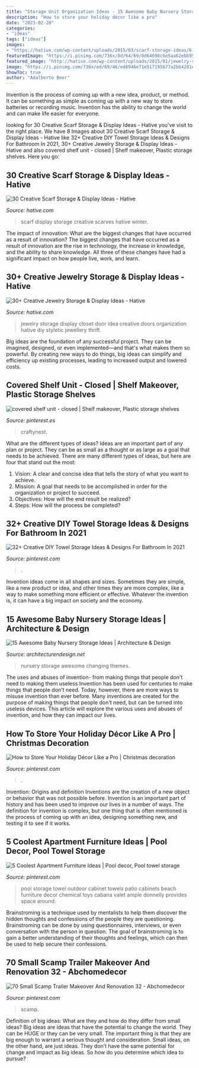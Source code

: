 ```yaml
---
title: "Storage Unit Organization Ideas - 15 Awesome Baby Nursery Storage Ideas"
description: "How to store your holiday décor like a pro"
date: "2023-02-28"
categories:
- "ideas"
tags: ["ideas"]
images:
- "https://hative.com/wp-content/uploads/2015/03/scarf-storage-ideas/6-creative-scarf-storage-and-display-ideas.jpg"
featuredImage: "https://i.pinimg.com/736x/8d/64/69/8d64698c6e5aa62ebb953468ad018b6f--metal-shelves-storage-room.jpg"
featured_image: "http://hative.com/wp-content/uploads/2015/01/jewelry-storage-display-ideas/31-old-closet-door-display-idea.jpg"
image: "https://i.pinimg.com/736x/ed/69/46/ed6946e71e517195677a2bb4201e9e7b.jpg"
ShowToc: true
author: "Adalberto Beer"
---
```



Invention is the process of coming up with a new idea, product, or method. It can be something as simple as coming up with a new way to store batteries or recording music. Invention has the ability to change the world and can make life easier for everyone.

	

		
looking for 30 Creative Scarf Storage &amp; Display Ideas - Hative you've visit to the right place. We have 8 Images about 30 Creative Scarf Storage &amp; Display Ideas - Hative like 32+ Creative DIY Towel Storage Ideas &amp; Designs For Bathroom In 2021, 30+ Creative Jewelry Storage &amp; Display Ideas - Hative and also covered shelf unit - closed | Shelf makeover, Plastic storage shelves. Here you go:
		
    
## 30 Creative Scarf Storage &amp; Display Ideas - Hative

<img loading=lazy src="https://hative.com/wp-content/uploads/2015/03/scarf-storage-ideas/6-creative-scarf-storage-and-display-ideas.jpg" onerror="this.onerror=null;this.src='https://tse4.mm.bing.net/th?id=OIP.JchAu4DdsQfW-yKbH92FFAHaJp&amp;pid=15.1';" alt="30 Creative Scarf Storage &amp; Display Ideas - Hative">

_Source: hative.com_

>scarf display storage creative scarves hative winter. 

	

The impact of innovation: What are the biggest changes that have occurred as a result of innovation?
The biggest changes that have occurred as a result of innovation are the rise in technology, the increase in knowledge, and the ability to share knowledge. All three of these changes have had a significant impact on how people live, work, and learn.

    
## 30+ Creative Jewelry Storage &amp; Display Ideas - Hative

<img loading=lazy src="http://hative.com/wp-content/uploads/2015/01/jewelry-storage-display-ideas/31-old-closet-door-display-idea.jpg" onerror="this.onerror=null;this.src='https://tse3.mm.bing.net/th?id=OIP.WDmjR3YVnfWx-6geBf_6-wHaJ4&amp;pid=15.1';" alt="30+ Creative Jewelry Storage &amp; Display Ideas - Hative">

_Source: hative.com_

>jewelry storage display closet door idea creative doors organization hative diy styletic jewellery thrift. 

	

Big ideas are the foundation of any successful project. They can be imagined, designed, or even implemented—and that's what makes them so powerful. By creating new ways to do things, big ideas can simplify and efficiency up existing processes, leading to increased output and lowered costs.

    
## Covered Shelf Unit - Closed | Shelf Makeover, Plastic Storage Shelves

<img loading=lazy src="https://i.pinimg.com/736x/8d/64/69/8d64698c6e5aa62ebb953468ad018b6f--metal-shelves-storage-room.jpg" onerror="this.onerror=null;this.src='https://tse1.mm.bing.net/th?id=OIP.8EBps2Mbz9Th-uZvpZhI2AAAAA&amp;pid=15.1';" alt="covered shelf unit - closed | Shelf makeover, Plastic storage shelves">

_Source: pinterest.es_

>craftynest. 

	

What are the different types of ideas?
Ideas are an important part of any plan or project. They can be as small as a thought or as large as a goal that needs to be achieved. There are many different types of ideas, but here are four that stand out the most: 
1) Vision: A clear and concise idea that tells the story of what you want to achieve.
2) Mission: A goal that needs to be accomplished in order for the organization or project to succeed.
3) Objectives: How will the end result be realized? 
4) Steps: How will the process be completed?

    
## 32+ Creative DIY Towel Storage Ideas &amp; Designs For Bathroom In 2021

<img loading=lazy src="https://i.pinimg.com/736x/99/18/68/99186861958e1e7b32e1c5ea7113f3c7.jpg" onerror="this.onerror=null;this.src='https://tse1.mm.bing.net/th?id=OIP.h2x7WdO9FJVT8Jmz396twwHaLH&amp;pid=15.1';" alt="32+ Creative DIY Towel Storage Ideas &amp; Designs For Bathroom In 2021">

_Source: pinterest.com_

>. 

	

Invention ideas come in all shapes and sizes. Sometimes they are simple, like a new product or idea, and other times they are more complex, like a way to make something more efficient or effective. Whatever the invention is, it can have a big impact on society and the economy.

    
## 15 Awesome Baby Nursery Storage Ideas | Architecture &amp; Design

<img loading=lazy src="https://cdn.architecturendesign.net/wp-content/uploads/2014/09/226.jpg" onerror="this.onerror=null;this.src='https://tse2.mm.bing.net/th?id=OIP.n7FiGijXaUVrsf5li2FVgAHaFM&amp;pid=15.1';" alt="15 Awesome Baby Nursery Storage Ideas | Architecture &amp; Design">

_Source: architecturendesign.net_

>nursery storage awesome changing themes. 

	

The uses and abuses of invention- from making things that people don't need to making them useless
Invention has been used for centuries to make things that people don't need. Today, however, there are more ways to misuse invention than ever before. Many inventions are created for the purpose of making things that people don't need, but can be turned into useless devices. This article will explore the various uses and abuses of invention, and how they can impact our lives.

    
## How To Store Your Holiday Décor Like A Pro | Christmas Decoration

<img loading=lazy src="https://i.pinimg.com/736x/48/85/1e/48851e482446e2c4d66f065c9887c89c.jpg" onerror="this.onerror=null;this.src='https://tse4.mm.bing.net/th?id=OIP.t2F95WnTf5nqOR_8ljebcQHaLH&amp;pid=15.1';" alt="How to Store Your Holiday Décor Like a Pro | Christmas decoration">

_Source: pinterest.com_

>. 

	

Invention: Origins and definition
Inventions are the creation of a new object or behavior that was not possible before. Invention is an important part of history and has been used to improve our lives in a number of ways. The definition for invention is complex, but one thing that is often mentioned is the process of coming up with an idea, designing something new, and testing it to see if it works.

    
## 5 Coolest Apartment Furniture Ideas | Pool Decor, Pool Towel Storage

<img loading=lazy src="https://i.pinimg.com/736x/03/cb/d4/03cbd401947ef5f312c286d74752561c.jpg" onerror="this.onerror=null;this.src='https://tse3.mm.bing.net/th?id=OIP.D5n1sMA7GO8pQcV4GckQtAHaKq&amp;pid=15.1';" alt="5 Coolest Apartment Furniture Ideas | Pool decor, Pool towel storage">

_Source: pinterest.com_

>pool storage towel outdoor cabinet towels patio cabinets beach furniture decor chemical toys cabana valet ample donnelly provides space around. 

	

Brainstroming is a technique used by mentalists to help them discover the hidden thoughts and confessions of the people they are questioning. Brainstroming can be done by using questionnaires, interviews, or even conversation with the person in question. The goal of brainstroming is to gain a better understanding of their thoughts and feelings, which can then be used to help secure their confessions.

    
## 70 Small Scamp Trailer Makeover And Renovation 32 - Abchomedecor

<img loading=lazy src="https://i.pinimg.com/736x/ed/69/46/ed6946e71e517195677a2bb4201e9e7b.jpg" onerror="this.onerror=null;this.src='https://tse2.mm.bing.net/th?id=OIP.-NVDVznRjH96M7Mzm244awHaLh&amp;pid=15.1';" alt="70 Small Scamp Trailer Makeover And Renovation 32 - Abchomedecor">

_Source: pinterest.com_

>scamp. 

	

Definition of big ideas: What are they and how do they differ from small ideas?
Big ideas are ideas that have the potential to change the world. They can be HUGE or they can be very small. The important thing is that they are big enough to warrant a serious thought and consideration. Small ideas, on the other hand, are just ideas. They don’t have the same potential for change and impact as big ideas. So how do you determine which idea to pursue?

